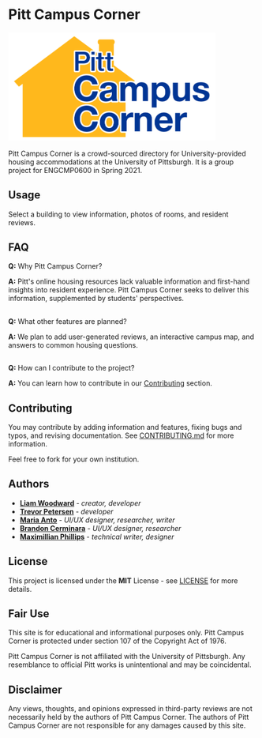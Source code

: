 # Pitt Campus Corner
<!--![Pitt Campus Corner logo](logo.png)-->
[<img src="logo.png" alt="PCC logo" width="420"/>](https://maxvp.github.io/pitt-campus-corner/)

Pitt Campus Corner is a crowd-sourced directory for University-provided housing accommodations at the University of Pittsburgh. It is a group project for ENGCMP0600 in Spring 2021.

## Usage
Select a building to view information, photos of rooms, and resident reviews.

## FAQ
**Q:** Why Pitt Campus Corner?

**A:** Pitt's online housing resources lack valuable information and first-hand insights into resident experience. Pitt Campus Corner seeks to deliver this information, supplemented by students' perspectives.
##

**Q:** What other features are planned?

**A:** We plan to add user-generated reviews, an interactive campus map, and answers to common housing questions.
##

**Q:** How can I contribute to the project?

**A:** You can learn how to contribute in our [Contributing](https://github.com/maxvp/pitt-campus-corner#contributing) section.

## Contributing
You may contribute by adding information and features, fixing bugs and typos, and revising documentation. See [CONTRIBUTING.md](https://github.com/maxvp/pitt-campus-corner/blob/main/CONTRIBUTING.md) for more information.

Feel free to fork for your own institution.

## Authors
- [**Liam Woodward**](MAILTO:low21@pitt.edu) - _creator, developer_
- [**Trevor Petersen**](MAILTO:ttp10@pitt.edu) - _developer_
- [**Maria Anto**](MAILTO:mea129@pitt.edu) - _UI/UX designer, researcher, writer_
- [**Brandon Cerminara**](bjc94@pitt.edu) - _UI/UX designer, researcher_
- [**Maximillian Phillips**](MAILTO:max.p@pitt.edu) - _technical writer, designer_

## License
This project is licensed under the **MIT** License - see [LICENSE](https://github.com/maxvp/pitt-campus-corner/blob/main/LICENSE) for more details.

## Fair Use
This site is for educational and informational purposes only. Pitt Campus Corner is protected under section 107 of the Copyright Act of 1976.

Pitt Campus Corner is not affiliated with the University of Pittsburgh. Any resemblance to official Pitt works is unintentional and may be coincidental.

## Disclaimer
Any views, thoughts, and opinions expressed in third-party reviews are not necessarily held by the authors of Pitt Campus Corner. The authors of Pitt Campus Corner are not responsible for any damages caused by this site.
